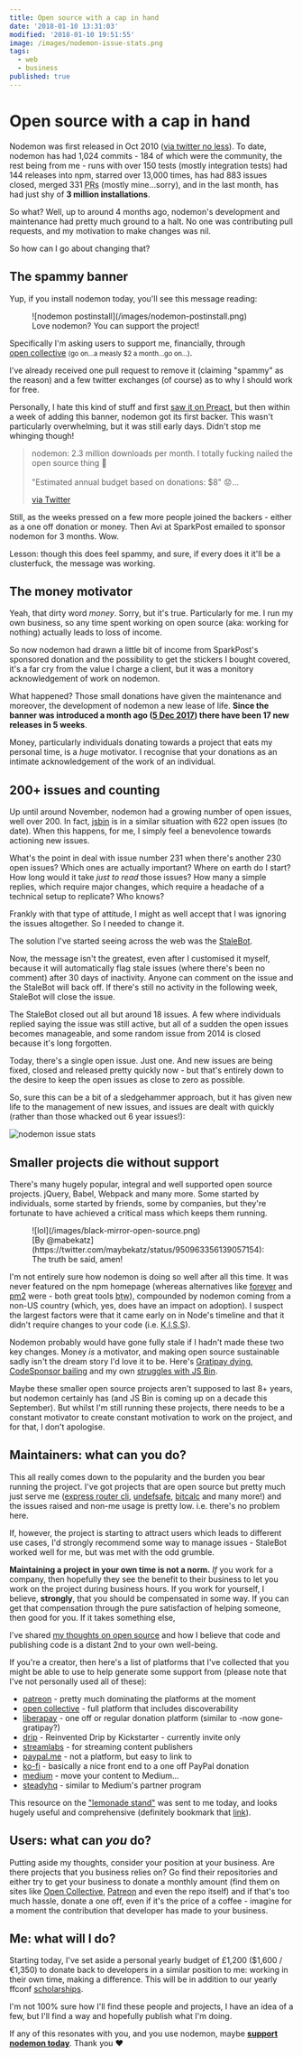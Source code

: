 ```yaml
---
title: Open source with a cap in hand
date: '2018-01-10 13:31:03'
modified: '2018-01-10 19:51:55'
image: /images/nodemon-issue-stats.png
tags:
  - web
  - business
published: true
---
```

# Open source with a cap in hand

Nodemon was first released in Oct 2010 ([via twitter no less](https://twitter.com/rem/statuses/26267574735)). To date, nodemon has had 1,024 commits - 184 of which were the community, the rest being from me - runs with over 150 tests (mostly integration tests) had 144 releases into npm, starred over 13,000 times, has had 883 issues closed, merged 331 <abbr title="pull requests">PRs</abbr> (mostly mine…sorry), and in the last month, has had just shy of **3 million installations**.

So what? Well, up to around 4 months ago, nodemon's development and maintenance had pretty much ground to a halt. No one was contributing pull requests, and my motivation to make changes was nil.

So how can I go about changing that?

<!--more-->

## The spammy banner

Yup, if you install nodemon today, you'll see this message reading:

<figure>
![nodemon postinstall](/images/nodemon-postinstall.png)
<figcaption>Love nodemon? You can support the project!</figcaption>
</figure>

Specifically I'm asking users to support me, financially, through [open&nbsp;collective](https://opencollective.com/nodemon/order/2597) <small>(go on…a measly $2 a month…go on…)</small>.

I've already received one pull request to remove it (claiming "spammy" as the reason) and a few twitter exchanges (of course) as to why I should work for free.

Personally, I hate this kind of stuff and first [saw it on Preact](https://github.com/developit/preact/blob/e6deb5efe2a3060bd8abaa716c9e6cf63610c065/package.json#L39), but then within a week of adding this banner, nodemon got its first backer. This wasn't particularly overwhelming, but it was still early days. Didn't stop me whinging though!

> nodemon: 2.3 million downloads per month. I totally fucking nailed the open source thing 💪<br><br>&quot;Estimated annual budget based on donations: $8&quot; 😟…
>
> [via Twitter](https://twitter.com/rem/status/941068325785886721)

Still, as the weeks pressed on a few more people joined the backers - either as a one off donation or money. Then Avi at SparkPost emailed to sponsor nodemon for 3 months. Wow.

Lesson: though this does feel spammy, and sure, if every does it it'll be a clusterfuck, the message was working.

## The money motivator

Yeah, that dirty word _money_. Sorry, but it's true. Particularly for me. I run my own business, so any time spent working on open source (aka: working for nothing) actually leads to loss of income.

So now nodemon had drawn a little bit of income from SparkPost's sponsored donation and the possibility to get the stickers I bought covered, it's a far cry from the value I charge a client, but it was a monitory acknowledgement of work on nodemon.

What happened? Those small donations have given the maintenance and moreover, the development of nodemon a new lease of life. **Since the banner was introduced a month ago ([5 Dec 2017](https://github.com/remy/nodemon/commit/6a4fb226028b43ff502cbf70dd586c47a6e3b6f7)) there have been 17 new releases in 5 weeks**.

Money, particularly individuals donating towards a project that eats my personal time, is a *huge* motivator. I recognise that your donations as an intimate acknowledgement of the work of an individual.

## 200+ issues and counting

Up until around November, nodemon had a growing number of open issues, well over 200. In fact, [jsbin](https://github.com/jsbin/jsbin/issues) is in a similar situation with 622 open issues (to date). When this happens, for me, I simply feel a benevolence towards actioning new issues.

What's the point in deal with issue number 231 when there's another 230 open issues? Which ones are actually important? Where on earth do I start? How long would it take _just to read_ those issues? How many a simple replies, which require major changes, which require a headache of a technical setup to replicate? Who knows?

Frankly with that type of attitude, I might as well accept that I was ignoring the issues altogether. So I needed to change it.

The solution I've started seeing across the web was the [StaleBot](https://github.com/apps/stale).

Now, the message isn't the greatest, even after I customised it myself, because it will automatically flag stale issues (where there's been no comment) after 30 days of inactivity. Anyone can comment on the issue and the StaleBot will back off. If there's still no activity in the following week, StaleBot will close the issue.

The StaleBot closed out all but around 18 issues. A few where individuals replied saying the issue was still active, but all of a sudden the open issues becomes manageable, and some random issue from 2014 is closed because it's long forgotten.

Today, there's a single open issue. Just one. And new issues are being fixed, closed and released pretty quickly now - but that's entirely down to the desire to keep the open issues as close to zero as possible.

So, sure this can be a bit of a sledgehammer approach, but it has given new life to the management of new issues, and issues are dealt with quickly (rather than those whacked out 6 year issues!):

![nodemon issue stats](/images/nodemon-issue-stats.png)

## Smaller projects die without support

There's many hugely popular, integral and well supported open source projects. jQuery, Babel, Webpack and many more. Some started by individuals, some started by friends, some by companies, but they're fortunate to have achieved a critical mass which keeps them running.

<figure>
  ![lol](/images/black-mirror-open-source.png)
  <figcaption>[By @mabekatz](https://twitter.com/maybekatz/status/950963356139057154): The truth be said, amen!</figcaption>
</figure>

I'm not entirely sure how nodemon is doing so well after all this time. It was never featured on the npm homepage (whereas alternatives like [forever](https://www.npmjs.com/package/forever) and [pm2](https://www.npmjs.com/package/pm2) were - both great tools <abbr title="by the way">btw</abbr>), compounded by nodemon coming from a non-US country (which, yes, does have an impact on adoption). I suspect the largest factors were that it came early on in Node's timeline and that it didn't require changes to your code (i.e. <abbr title="keep it simple, sillypoops">K.I.S.S</abbr>).

Nodemon probably would have gone fully stale if I hadn't made these two key changes. Money _is_ a motivator, and making open source sustainable sadly isn't the dream story I'd love it to be. Here's [Gratipay dying](https://gratipay.news/the-end-cbfba8f50981), [CodeSponsor bailing](https://hackernoon.com/why-funding-open-source-is-hard-652b7055569d) and my own [struggles with JS Bin](https://remysharp.com/2015/09/17/jsbin-toxic-part-4#part-4-the-cost).

Maybe these smaller open source projects aren't supposed to last 8+ years, but nodemon certainly has (and JS Bin is coming up on a decade this September). But whilst I'm still running these projects, there needs to be a constant motivator to create constant motivation to work on the project, and for that, I don't apologise.


## Maintainers: what can you do?

This all really comes down to the popularity and the burden you bear running the project. I've got projects that are open source but pretty much just serve me ([express router cli](https://github.com/remy/express-router-cli), [undefsafe](https://github.com/remy/undefsafe), [bitcalc](https://github.com/remy/bitcalc) and many more!) and the issues raised and non-me usage is pretty low. i.e. there's no problem here.

If, however, the project is starting to attract users which leads to different use cases, I'd strongly recommend some way to manage issues - StaleBot worked well for me, but was met with the odd grumble.

**Maintaining a project in your own time is not a norm.** _If_ you work for a company, then hopefully they see the benefit to their business to let you work on the project during business hours. If you work for yourself, I believe, **strongly**, that you should be compensated in some way. If you can get that compensation through the pure satisfaction of helping someone, then good for you. If it takes something else,

I've shared [my thoughts on open source](https://remysharp.com/2015/01/09/dont-like-open-source) and how I believe that code and publishing code is a distant 2nd to your own well-being.

If you're a creator, then here's a list of platforms that I've collected that you might be able to use to help generate some support from (please note that I've not personally used all of these):

- [patreon](https://www.patreon.com) - pretty much dominating the platforms at the moment
- [open collective](https://opencollective.com) - full platform that includes discoverability
- [liberapay](https://liberapay.com) - one off or regular donation platform (similar to -now gone-gratipay?)
- [drip](https://d.rip) - Reinvented Drip by Kickstarter - currently invite only
- [streamlabs](https://streamlabs.com) - for streaming content publishers
- [paypal.me](https://www.paypal.me) - not a platform, but easy to link to
- [ko-fi](https://ko-fi.com) - basically a nice front end to a one off PayPal donation
- [medium](https://medium.com/creators) - move your content to Medium…
- [steadyhq](https://steadyhq.com/en) - similar to Medium's partner program

This resource on the ["lemonade stand"](https://github.com/nayafia/lemonade-stand) was sent to me today, and looks hugely useful and comprehensive (definitely bookmark that [link](https://github.com/nayafia/lemonade-stand)).

## Users: what can _you_ do?

Putting aside my thoughts, consider your position at your business. Are there projects that you business relies on? Go find their repositories and either try to get your business to donate a monthly amount (find them on sites like [Open Collective](https://opencollective.com/), [Patreon](https://www.patreon.com/) and even the repo itself) and if that's too much hassle, donate a one off, even if it's the price of a coffee - imagine for a moment the contribution that developer has made to your business.

## Me: what will I do?

Starting today, I've set aside a personal yearly budget of £1,200  ($1,600 / €1,350) to donate back to developers in a similar position to me: working in their own time, making a difference. This will be in addition to our yearly ffconf [scholarships](https://remysharp.com/2015/08/28/diversity-scholarships).

I'm not 100% sure how I'll find these people and projects, I have an idea of a few, but I'll find a way and hopefully publish what I'm doing.

If any of this resonates with you, and you use nodemon, maybe **[support nodemon today](https://opencollective.com/nodemon/order/2597)**. Thank you ❤️
